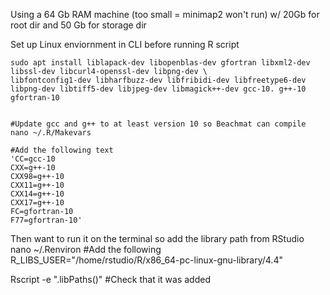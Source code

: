 Using a 64 Gb RAM machine (too small = minimap2 won't run) w/ 20Gb for root dir and 50 Gb for storage dir

Set up Linux enviornment in CLI before running R script


```
sudo apt install liblapack-dev libopenblas-dev gfortran libxml2-dev libssl-dev libcurl4-openssl-dev libpng-dev \
libfontconfig1-dev libharfbuzz-dev libfribidi-dev libfreetype6-dev libpng-dev libtiff5-dev libjpeg-dev libmagick++-dev gcc-10. g++-10 gfortran-10


#Update gcc and g++ to at least version 10 so Beachmat can compile 
nano ~/.R/Makevars

#Add the following text
'CC=gcc-10
CXX=g++-10
CXX98=g++-10
CXX11=g++-10
CXX14=g++-10
CXX17=g++-10
FC=gfortran-10
F77=gfortran-10'
```

Then want to run it on the terminal so add the library path from RStudio
nano ~/.Renviron
#Add the following
R_LIBS_USER="/home/rstudio/R/x86_64-pc-linux-gnu-library/4.4"


Rscript -e ".libPaths()" #Check that it was added
